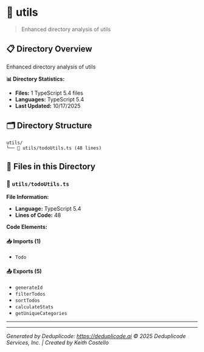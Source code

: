 # 📁 utils

> Enhanced directory analysis of utils

## 📋 Directory Overview

Enhanced directory analysis of utils

**📊 Directory Statistics:**
- **Files:** 1 TypeScript 5.4 files
- **Languages:** TypeScript 5.4
- **Last Updated:** 10/17/2025

## 🗂 Directory Structure

```
utils/
└── 📄 utils/todoUtils.ts (48 lines)
```

## 🎯 Files in this Directory

### 📄 `utils/todoUtils.ts`
**File Information:**
- **Language:** TypeScript 5.4
- **Lines of Code:** 48

**Code Elements:**

#### 📥 Imports (1)
- `Todo`

#### 📤 Exports (5)
- `generateId`
- `filterTodos`
- `sortTodos`
- `calculateStats`
- `getUniqueCategories`

---

---

*Generated by Deduplicode: https://deduplicode.ai*
*© 2025 Deduplicode Services, Inc. | Created by Keith Costello*
